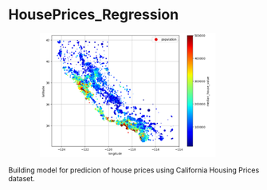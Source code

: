 # HousePrices_Regression
<div align="center">
    <img src="./california_dataset.png" alt="Game Screenshot" style="width: 70%; margin-right: 5%;" />
</div>

Building model for predicion of house prices using California Housing Prices dataset.
